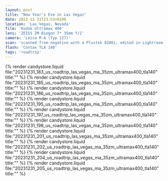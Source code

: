 ```yaml
---
layout: post
title: "New Year's Eve in Las Vegas"
date: 2023-12-31T23:53+0100
location: 'Las Vegas, Nevada'
film: 'Kodak Ultramax 400'
lens: 'ZEISS ZM Biogon T* 35mm f/2'
camera: 'Leica M-A (Typ 127)'
scan: 'scanned from negative with a Plustek 8200i, edited in Lightroom'
flash: 'Contax TLA 140'
tags: 'roadtrip'
---
```


{% render candystore.liquid file:"20231231_183_us_roadtrip_las_vegas_ma_35zm_ultramax400_tla140" title:"" %}
{% render candystore.liquid file:"20231231_185_us_roadtrip_las_vegas_ma_35zm_ultramax400_tla140" title:"" %}
{% render candystore.liquid file:"20231231_186_us_roadtrip_las_vegas_ma_35zm_ultramax400_tla140" title:"" %}
{% render candystore.liquid file:"20231231_195_us_roadtrip_las_vegas_ma_35zm_ultramax400_tla140" title:"" %}
{% render candystore.liquid file:"20231231_197_us_roadtrip_las_vegas_ma_35zm_ultramax400_tla140" title:"" %}
{% render candystore.liquid file:"20231231_198_us_roadtrip_las_vegas_ma_35zm_ultramax400_tla140" title:"" %}
{% render candystore.liquid file:"20231231_201_us_roadtrip_las_vegas_ma_35zm_ultramax400_tla140" title:"" %}
{% render candystore.liquid file:"20231231_202_us_roadtrip_las_vegas_ma_35zm_ultramax400_tla140" title:"" %}
{% render candystore.liquid file:"20231231_204_us_roadtrip_las_vegas_ma_35zm_ultramax400_tla140" title:"" %}
{% render candystore.liquid file:"20231231_205_us_roadtrip_las_vegas_ma_35zm_ultramax400_tla140" title:"" %}